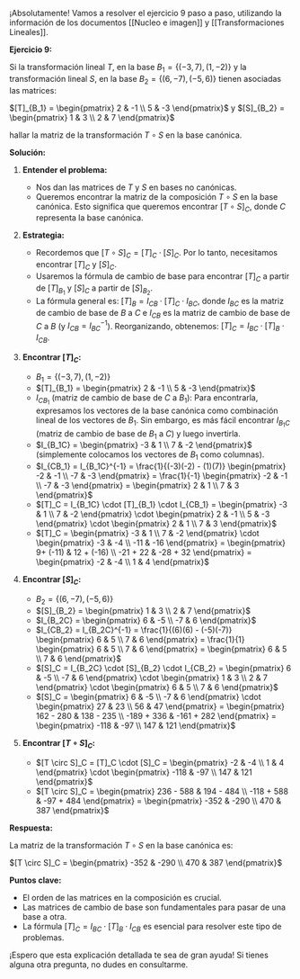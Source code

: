 ¡Absolutamente! Vamos a resolver el ejercicio 9 paso a paso, utilizando la información de los documentos [[Nucleo e imagen]] y [[Transformaciones Lineales]].

**Ejercicio 9:**

Si la transformación lineal $T$, en la base $B_1 = \{(-3, 7), (1, -2)\}$ y la transformación lineal $S$, en la base $B_2 = \{(6, -7), (-5, 6)\}$ tienen asociadas las matrices:

$[T]_{B_1} = \begin{pmatrix} 2 & -1 \\ 5 & -3 \end{pmatrix}$  y  $[S]_{B_2} = \begin{pmatrix} 1 & 3 \\ 2 & 7 \end{pmatrix}$

hallar la matriz de la transformación $T \circ S$ en la base canónica.

**Solución:**

1.  **Entender el problema:**

    *   Nos dan las matrices de $T$ y $S$ en bases no canónicas.
    *   Queremos encontrar la matriz de la composición $T \circ S$ en la base canónica.  Esto significa que queremos encontrar $[T \circ S]_C$, donde $C$ representa la base canónica.

2.  **Estrategia:**

    *   Recordemos que $[T \circ S]_C = [T]_C \cdot [S]_C$.  Por lo tanto, necesitamos encontrar $[T]_C$ y $[S]_C$.
    *   Usaremos la fórmula de cambio de base para encontrar $[T]_C$ a partir de $[T]_{B_1}$ y $[S]_C$ a partir de $[S]_{B_2}$.
    *   La fórmula general es: $[T]_B = I_{CB} \cdot [T]_C \cdot I_{BC}$, donde $I_{BC}$ es la matriz de cambio de base de $B$ a $C$ e $I_{CB}$ es la matriz de cambio de base de $C$ a $B$ (y $I_{CB} = I_{BC}^{-1}$).  Reorganizando, obtenemos: $[T]_C = I_{BC} \cdot [T]_B \cdot I_{CB}$.

3.  **Encontrar $[T]_C$:**

    *   $B_1 = \{(-3, 7), (1, -2)\}$
    *   $[T]_{B_1} = \begin{pmatrix} 2 & -1 \\ 5 & -3 \end{pmatrix}$
    *   $I_{CB_1}$ (matriz de cambio de base de $C$ a $B_1$):  Para encontrarla, expresamos los vectores de la base canónica como combinación lineal de los vectores de $B_1$.  Sin embargo, es más fácil encontrar $I_{B_1C}$ (matriz de cambio de base de $B_1$ a $C$) y luego invertirla.
    *   $I_{B_1C} = \begin{pmatrix} -3 & 1 \\ 7 & -2 \end{pmatrix}$ (simplemente colocamos los vectores de $B_1$ como columnas).
    *   $I_{CB_1} = I_{B_1C}^{-1} = \frac{1}{(-3)(-2) - (1)(7)} \begin{pmatrix} -2 & -1 \\ -7 & -3 \end{pmatrix} = \frac{1}{-1} \begin{pmatrix} -2 & -1 \\ -7 & -3 \end{pmatrix} = \begin{pmatrix} 2 & 1 \\ 7 & 3 \end{pmatrix}$
    *   $[T]_C = I_{B_1C} \cdot [T]_{B_1} \cdot I_{CB_1} = \begin{pmatrix} -3 & 1 \\ 7 & -2 \end{pmatrix} \cdot \begin{pmatrix} 2 & -1 \\ 5 & -3 \end{pmatrix} \cdot \begin{pmatrix} 2 & 1 \\ 7 & 3 \end{pmatrix}$
    *   $[T]_C = \begin{pmatrix} -3 & 1 \\ 7 & -2 \end{pmatrix} \cdot \begin{pmatrix} -3 & -4 \\ -11 & -16 \end{pmatrix} = \begin{pmatrix} 9+ (-11) & 12 + (-16) \\ -21 + 22 & -28 + 32 \end{pmatrix} = \begin{pmatrix} -2 & -4 \\ 1 & 4 \end{pmatrix}$

4.  **Encontrar $[S]_C$:**

    *   $B_2 = \{(6, -7), (-5, 6)\}$
    *   $[S]_{B_2} = \begin{pmatrix} 1 & 3 \\ 2 & 7 \end{pmatrix}$
    *   $I_{B_2C} = \begin{pmatrix} 6 & -5 \\ -7 & 6 \end{pmatrix}$
    *   $I_{CB_2} = I_{B_2C}^{-1} = \frac{1}{(6)(6) - (-5)(-7)} \begin{pmatrix} 6 & 5 \\ 7 & 6 \end{pmatrix} = \frac{1}{1} \begin{pmatrix} 6 & 5 \\ 7 & 6 \end{pmatrix} = \begin{pmatrix} 6 & 5 \\ 7 & 6 \end{pmatrix}$
    *   $[S]_C = I_{B_2C} \cdot [S]_{B_2} \cdot I_{CB_2} = \begin{pmatrix} 6 & -5 \\ -7 & 6 \end{pmatrix} \cdot \begin{pmatrix} 1 & 3 \\ 2 & 7 \end{pmatrix} \cdot \begin{pmatrix} 6 & 5 \\ 7 & 6 \end{pmatrix}$
    *   $[S]_C = \begin{pmatrix} 6 & -5 \\ -7 & 6 \end{pmatrix} \cdot \begin{pmatrix} 27 & 23 \\ 56 & 47 \end{pmatrix} = \begin{pmatrix} 162 - 280 & 138 - 235 \\ -189 + 336 & -161 + 282 \end{pmatrix} = \begin{pmatrix} -118 & -97 \\ 147 & 121 \end{pmatrix}$

5.  **Encontrar $[T \circ S]_C$:**

    *   $[T \circ S]_C = [T]_C \cdot [S]_C = \begin{pmatrix} -2 & -4 \\ 1 & 4 \end{pmatrix} \cdot \begin{pmatrix} -118 & -97 \\ 147 & 121 \end{pmatrix}$
    *   $[T \circ S]_C = \begin{pmatrix} 236 - 588 & 194 - 484 \\ -118 + 588 & -97 + 484 \end{pmatrix} = \begin{pmatrix} -352 & -290 \\ 470 & 387 \end{pmatrix}$

**Respuesta:**

La matriz de la transformación $T \circ S$ en la base canónica es:

$[T \circ S]_C = \begin{pmatrix} -352 & -290 \\ 470 & 387 \end{pmatrix}$

**Puntos clave:**

*   El orden de las matrices en la composición es crucial.
*   Las matrices de cambio de base son fundamentales para pasar de una base a otra.
*   La fórmula $[T]_C = I_{BC} \cdot [T]_B \cdot I_{CB}$ es esencial para resolver este tipo de problemas.

¡Espero que esta explicación detallada te sea de gran ayuda! Si tienes alguna otra pregunta, no dudes en consultarme.